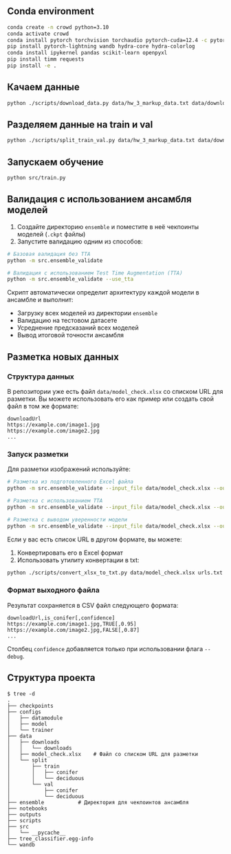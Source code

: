 ## Conda environment

```bash
conda create -n crowd python=3.10
conda activate crowd
conda install pytorch torchvision torchaudio pytorch-cuda=12.4 -c pytorch -c nvidia
pip install pytorch-lightning wandb hydra-core hydra-colorlog
conda install ipykernel pandas scikit-learn openpyxl
pip install timm requests
pip install -e .
```

## Качаем данные

```bash
python ./scripts/download_data.py data/hw_3_markup_data.txt data/downloads/
```

## Разделяем данные на train и val

```bash
python ./scripts/split_train_val.py data/hw_3_markup_data.txt data/downloads/ data/split
```

## Запускаем обучение

```bash
python src/train.py
```

## Валидация с использованием ансамбля моделей

1. Создайте директорию `ensemble` и поместите в неё чекпоинты моделей (`.ckpt` файлы)
2. Запустите валидацию одним из способов:

```bash
# Базовая валидация без TTA
python -m src.ensemble_validate

# Валидация с использованием Test Time Augmentation (TTA)
python -m src.ensemble_validate --use_tta
```

Скрипт автоматически определит архитектуру каждой модели в ансамбле и выполнит:
- Загрузку всех моделей из директории `ensemble`
- Валидацию на тестовом датасете
- Усреднение предсказаний всех моделей
- Вывод итоговой точности ансамбля

## Разметка новых данных

### Структура данных

В репозитории уже есть файл `data/model_check.xlsx` со списком URL для разметки. Вы можете использовать его как пример или создать свой файл в том же формате:

```
downloadUrl
https://example.com/image1.jpg
https://example.com/image2.jpg
...
```

### Запуск разметки

Для разметки изображений используйте:

```bash
# Разметка из подготовленного Excel файла
python -m src.ensemble_validate --input_file data/model_check.xlsx --output_file predictions.csv

# Разметка с использованием TTA
python -m src.ensemble_validate --input_file data/model_check.xlsx --output_file predictions.csv --use_tta

# Разметка с выводом уверенности модели
python -m src.ensemble_validate --input_file data/model_check.xlsx --output_file predictions.csv --debug
```

Если у вас есть список URL в другом формате, вы можете:
1. Конвертировать его в Excel формат
2. Использовать утилиту конвертации в txt:
```bash
python ./scripts/convert_xlsx_to_txt.py data/model_check.xlsx urls.txt
```

### Формат выходного файла

Результат сохраняется в CSV файл следующего формата:
```csv
downloadUrl,is_conifer[,confidence]
https://example.com/image1.jpg,TRUE[,0.95]
https://example.com/image2.jpg,FALSE[,0.87]
...
```
Столбец `confidence` добавляется только при использовании флага `--debug`.

## Структура проекта

```
$ tree -d
.
├── checkpoints
├── configs
│   ├── datamodule
│   ├── model
│   └── trainer
├── data
│   ├── downloads
│   │   └── downloads
│   ├── model_check.xlsx    # Файл со списком URL для разметки
│   └── split
│       ├── train
│       │   ├── conifer
│       │   └── deciduous
│       └── val
│           ├── conifer
│           └── deciduous
├── ensemble           # Директория для чекпоинтов ансамбля
├── notebooks
├── outputs
├── scripts
├── src
│   └── __pycache__
├── tree_classifier.egg-info
└── wandb
```

